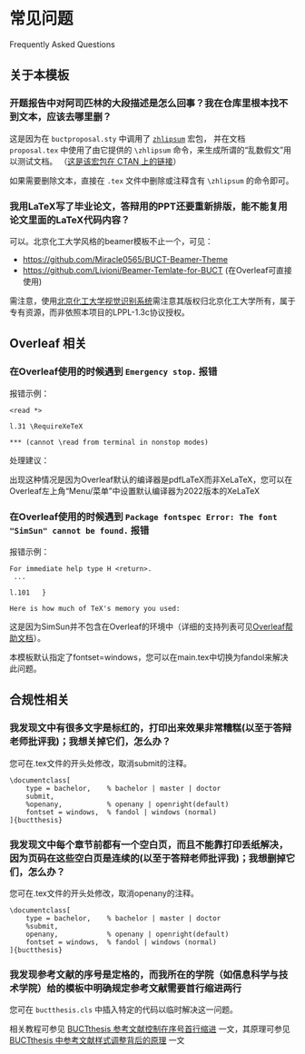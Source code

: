 # 常见问题
Frequently Asked Questions

## 关于本模板

### 开题报告中对阿司匹林的大段描述是怎么回事？我在仓库里根本找不到文本，应该去哪里删？

这是因为在 `buctproposal.sty` 中调用了 [`zhlipsum`](https://github.com/CTeX-org/zhlipsum) 宏包，
并在文档 `proposal.tex` 中使用了由它提供的 `\zhlipsum` 命令，来生成所谓的“乱数假文”用以测试文档。
（[这是该宏包在 CTAN 上的链接](https://ctan.org/pkg/zhlipsum)）

如果需要删除文本，直接在 `.tex` 文件中删除或注释含有 `\zhlipsum` 的命令即可。

### 我用LaTeX写了毕业论文，答辩用的PPT还要重新排版，能不能复用论文里面的LaTeX代码内容？

可以。北京化工大学风格的beamer模板不止一个，可见：

* https://github.com/Miracle0565/BUCT-Beamer-Theme
* https://github.com/Livioni/Beamer-Temlate-for-BUCT (在Overleaf可直接使用)

需注意，使用[北京化工大学视觉识别系统](https://www.buct.edu.cn/xywh_11378/list.htm#)需注意其版权归北京化工大学所有，属于专有资源，而非依照本项目的LPPL-1.3c协议授权。

## Overleaf 相关

### 在Overleaf使用的时候遇到 `Emergency stop.` 报错

报错示例：

```
<read *> 
         
l.31 \RequireXeTeX
                  
*** (cannot \read from terminal in nonstop modes)
```

处理建议：

出现这种情况是因为Overleaf默认的编译器是pdfLaTeX而非XeLaTeX，您可以在Overleaf左上角“Menu/菜单”中设置默认编译器为2022版本的XeLaTeX

### 在Overleaf使用的时候遇到 `Package fontspec Error: The font "SimSun" cannot be found.` 报错

报错示例：

```
For immediate help type H <return>.
 ...                                              
                                                  
l.101   }
          
Here is how much of TeX's memory you used:
```

这是因为SimSun并不包含在Overleaf的环境中（详细的支持列表可见[Overleaf帮助文档](https://www.overleaf.com/learn/latex/Questions/Which_OTF_or_TTF_fonts_are_supported_via_fontspec%3F#Chinese)）。

本模板默认指定了fontset=windows，您可以在main.tex中切换为fandol来解决此问题。

## 合规性相关

### 我发现文中有很多文字是标红的，打印出来效果非常糟糕(以至于答辩老师批评我)；我想关掉它们，怎么办？

您可在.tex文件的开头处修改，取消submit的注释。

```
\documentclass[
	type = bachelor,	% bachelor | master | doctor
	submit,
	%openany,			% openany | openright(default)
	fontset = windows,  % fandol | windows (normal)
]{buctthesis}
```

### 我发现文中每个章节前都有一个空白页，而且不能靠打印丢纸解决，因为页码在这些空白页是连续的(以至于答辩老师批评我)；我想删掉它们，怎么办？

您可在.tex文件的开头处修改，取消openany的注释。

```
\documentclass[
	type = bachelor,	% bachelor | master | doctor
	%submit,
	openany,			% openany | openright(default)
	fontset = windows,  % fandol | windows (normal)
]{buctthesis}
```

### 我发现参考文献的序号是定格的，而我所在的学院（如信息科学与技术学院）给的模板中明确规定参考文献需要首行缩进两行

您可在 `buctthesis.cls` 中插入特定的代码以临时解决这一问题。

相关教程可参见 [BUCTthesis 参考文献控制在序号首行缩进](https://telegra.ph/BUCTthesis-%E5%8F%82%E8%80%83%E6%96%87%E7%8C%AE%E6%8E%A7%E5%88%B6%E5%9C%A8%E5%BA%8F%E5%8F%B7%E9%A6%96%E8%A1%8C%E7%BC%A9%E8%BF%9B-05-08) 一文，其原理可参见 [BUCTthesis 中参考文献样式调整背后的原理](https://telegra.ph/BUCTthesis-%E4%B8%AD%E5%8F%82%E8%80%83%E6%96%87%E7%8C%AE%E6%A0%B7%E5%BC%8F%E8%B0%83%E6%95%B4%E8%83%8C%E5%90%8E%E7%9A%84%E5%8E%9F%E7%90%86-05-08) 一文